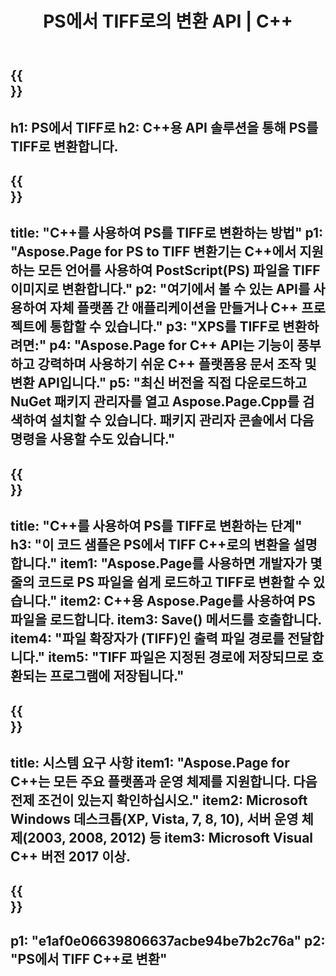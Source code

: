 ﻿---
translation: true
template: /_templates/_conversion-child-cpp.md
title: PS에서 TIFF로의 변환 API | C++
url: /cpp/conversion/ps-to-tiff/
description: PS에서 TIFF로의 변환은 Aspose.Page for C++ API 솔루션에서 제공합니다. Windows 32비트, Windows 64비트 및 Linux 64비트용 C++ 런타임 환경에서 작동합니다.
informat: PS
outformat: TIFF
otherformats: XPS EPS
---

{{<section banner>}}
---
h1: PS에서 TIFF로
h2: C++용 API 솔루션을 통해 PS를 TIFF로 변환합니다.
---

{{<section overview>}}
---
title: "C++를 사용하여 PS를 TIFF로 변환하는 방법"
p1: "Aspose.Page for PS to TIFF 변환기는 C++에서 지원하는 모든 언어를 사용하여 PostScript(PS) 파일을 TIFF 이미지로 변환합니다."
p2: "여기에서 볼 수 있는 API를 사용하여 자체 플랫폼 간 애플리케이션을 만들거나 C++ 프로젝트에 통합할 수 있습니다."
p3: "XPS를 TIFF로 변환하려면:"
p4: "Aspose.Page for C++ API는 기능이 풍부하고 강력하며 사용하기 쉬운 C++ 플랫폼용 문서 조작 및 변환 API입니다."
p5: "최신 버전을 직접 다운로드하고 NuGet 패키지 관리자를 열고 Aspose.Page.Cpp를 검색하여 설치할 수 있습니다. 패키지 관리자 콘솔에서 다음 명령을 사용할 수도 있습니다."
---

{{<section feature1>}}
---
title: "C++를 사용하여 PS를 TIFF로 변환하는 단계"
h3: "이 코드 샘플은 PS에서 TIFF C++로의 변환을 설명합니다."
item1: "Aspose.Page를 사용하면 개발자가 몇 줄의 코드로 PS 파일을 쉽게 로드하고 TIFF로 변환할 수 있습니다."
item2: C++용 Aspose.Page를 사용하여 PS 파일을 로드합니다.
item3: Save() 메서드를 호출합니다.
item4: "파일 확장자가 (TIFF)인 출력 파일 경로를 전달합니다."
item5: "TIFF 파일은 지정된 경로에 저장되므로 호환되는 프로그램에 저장됩니다."
---

{{<section feature2>}}
---
title: 시스템 요구 사항
item1: "Aspose.Page for C++는 모든 주요 플랫폼과 운영 체제를 지원합니다. 다음 전제 조건이 있는지 확인하십시오."
item2: Microsoft Windows 데스크톱(XP, Vista, 7, 8, 10), 서버 운영 체제(2003, 2008, 2012) 등
item3: Microsoft Visual C++ 버전 2017 이상.
---

{{<section gist>}}
---
p1: "e1af0e06639806637acbe94be7b2c76a"
p2: "PS에서 TIFF C++로 변환"
---
